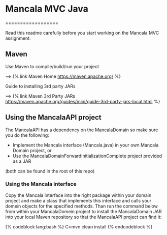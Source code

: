# Mancala MVC Java
==================

Read this readme carefully before you start working on the Mancala MVC assignment.


Maven
-----

Use Maven to compile/build/run your project

==> {% link Maven Home https://maven.apache.org/ %}

Guide to installing 3rd party JARs

==> {% link Maven 3rd Party JARs https://maven.apache.org/guides/mini/guide-3rd-party-jars-local.html %}


Using the MancalaAPI project
----------------------------

The MancalaAPI has a dependency on the MancalaDomain so make sure you do the following:

- Implement the Mancala interface (Mancala.java) in your own Mancala Domain project, or
- Use the MancalaDomainForwardInitializationComplete project provided as a JAR

(both can be found in the root of this repo)

### Using the Mancala interface

Copy the Mancala interface into the right package within your domain project and make a class that implements this interface and calls your domein objects for the specified methods. Than run the command below from within your MancalaDomein project to install the MancalaDomain JAR into your local Maven repository so that the MancalaAPI project can find it:

{% codeblock lang:bash %}
  C\>mvn clean install
{% endcodeblock %}
